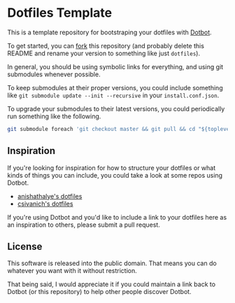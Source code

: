 Dotfiles Template
=================

This is a template repository for bootstraping your dotfiles with [Dotbot][1].

To get started, you can [fork][2] this repository (and probably delete this
README and rename your version to something like just `dotfiles`).

In general, you should be using symbolic links for everything, and using git
submodules whenever possible.

To keep submodules at their proper versions, you could include something like
`git submodule update --init --recursive` in your `install.conf.json`.

To upgrade your submodules to their latest versions, you could periodically run
something like the following.

```bash
git submodule foreach 'git checkout master && git pull && cd "${toplevel}" && git add ":/${path}"'
```

Inspiration
-----------

If you're looking for inspiration for how to structure your dotfiles or what
kinds of things you can include, you could take a look at some repos using
Dotbot.

* [anishathalye's dotfiles][3]
* [csivanich's dotfiles][4]

If you're using Dotbot and you'd like to include a link to your dotfiles here
as an inspiration to others, please submit a pull request.

License
-------

This software is released into the public domain. That means you can do
whatever you want with it without restriction.

That being said, I would appreciate it if you could maintain a link back to
Dotbot (or this repository) to help other people discover Dotbot.

[1]: https://github.com/anishathalye/dotbot
[2]: https://github.com/anishathalye/dotfiles_template/fork
[3]: https://github.com/anishathalye/dotfiles
[4]: https://github.com/csivanich/dotfiles
